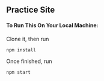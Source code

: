 ## Practice Site

#### To Run This On Your Local Machine: 
Clone it, then run 
```
npm install
```
Once finished, run
```
npm start
```
